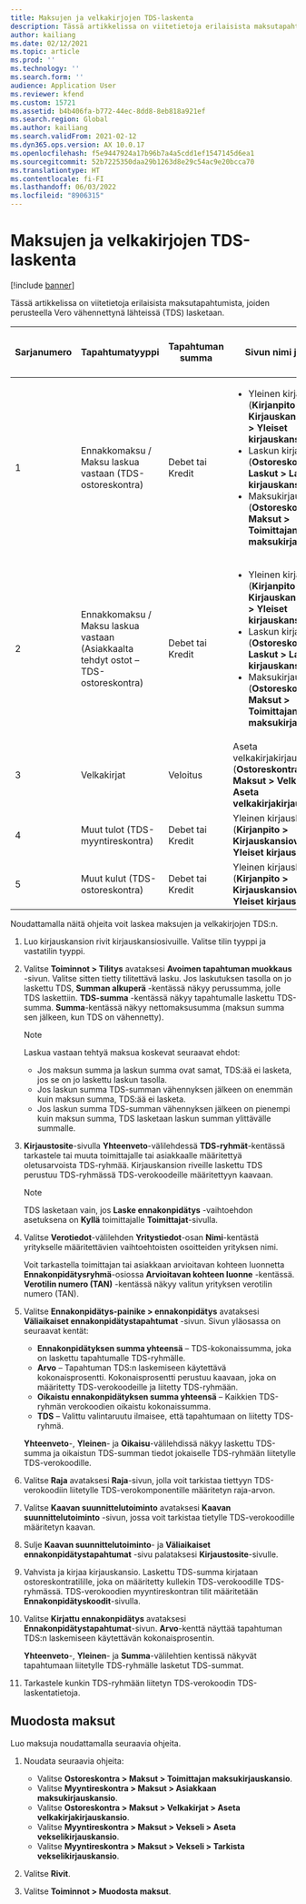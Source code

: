 ```yaml
---
title: Maksujen ja velkakirjojen TDS-laskenta
description: Tässä artikkelissa on viitetietoja erilaisista maksutapahtumista, joiden perusteella Vero vähennettynä lähteissä (TDS) lasketaan.
author: kailiang
ms.date: 02/12/2021
ms.topic: article
ms.prod: ''
ms.technology: ''
ms.search.form: ''
audience: Application User
ms.reviewer: kfend
ms.custom: 15721
ms.assetid: b4b406fa-b772-44ec-8dd8-8eb818a921ef
ms.search.region: Global
ms.author: kailiang
ms.search.validFrom: 2021-02-12
ms.dyn365.ops.version: AX 10.0.17
ms.openlocfilehash: f5e9447924a17b96b7a4a5cdd1ef1547145d6ea1
ms.sourcegitcommit: 52b7225350daa29b1263d8e29c54ac9e20bcca70
ms.translationtype: HT
ms.contentlocale: fi-FI
ms.lasthandoff: 06/03/2022
ms.locfileid: "8906315"
---
```

# <a name="tds-calculation-on-payments-and-promissory-notes"></a>Maksujen ja velkakirjojen TDS-laskenta

[!include [banner](../includes/banner.md)]

Tässä artikkelissa on viitetietoja erilaisista maksutapahtumista, joiden perusteella Vero vähennettynä lähteissä (TDS) lasketaan.

| Sarjanumero | Tapahtumatyyppi | Tapahtuman summa | Sivun nimi ja polku | Tilin tyyppi ja vastatilin tyyppi |
|---------------|------------------|--------------------|--------------------|--------------------------------------|
| 1             | Ennakkomaksu / Maksu laskua vastaan (TDS-ostoreskontra) | Debet tai Kredit | <ul><li>Yleinen kirjauskansio (**Kirjanpito \> Kirjauskansioviennit \> Yleiset kirjauskansiot**)</li><li>Laskun kirjauskansio (**Ostoreskontra \> Laskut \> Laskun kirjauskansio**)</li><li>Maksukirjauskansio (**Ostoreskontra \> Maksut \> Toimittajan maksukirjauskansio**)</li></ul> | Toimittaja (Dr.), Pankki (Cr.) |
| 2             | Ennakkomaksu / Maksu laskua vastaan (Asiakkaalta tehdyt ostot – TDS-ostoreskontra) | Debet tai Kredit | <ul><li>Yleinen kirjauskansio (**Kirjanpito \> Kirjauskansioviennit \> Yleiset kirjauskansiot**)</li><li>Laskun kirjauskansio (**Ostoreskontra \> Laskut \> Laskun kirjauskansio**)</li><li>Maksukirjauskansio (**Ostoreskontra \> Maksut \> Toimittajan maksukirjauskansio**)</li></ul> | Asiakas (Dr.), Pankki (Cr.) |
| 3             | Velkakirjat | Veloitus | Aseta velkakirjakirjauskansio (**Ostoreskontra \> Maksut \> Velkakirjat \> Aseta velkakirjakirjauskansio**) | Toimittaja (Dr.), Kirjanpito (Cr.) |
| 4             | Muut tulot (TDS-myyntireskontra) | Debet tai Kredit | Yleinen kirjauskansio (**Kirjanpito \> Kirjauskansioviennit \> Yleiset kirjauskansiot**) | Pankki (Dr.), Kirjanpito (Cr.) |
| 5             | Muut kulut (TDS-ostoreskontra) | Debet tai Kredit | Yleinen kirjauskansio (**Kirjanpito \> Kirjauskansioviennit \> Yleiset kirjauskansiot**) | Pankki (Dr.), Kirjanpito (Cr.) |

Noudattamalla näitä ohjeita voit laskea maksujen ja velkakirjojen TDS:n.

1. Luo kirjauskansion rivit kirjauskansiosivuille. Valitse tilin tyyppi ja vastatilin tyyppi.
2. Valitse **Toiminnot \> Tilitys** avataksesi **Avoimen tapahtuman muokkaus** -sivun. Valitse sitten tietty tilitettävä lasku. Jos laskutuksen tasolla on jo laskettu TDS, **Summan alkuperä** -kentässä näkyy perussumma, jolle TDS laskettiin. **TDS-summa** -kentässä näkyy tapahtumalle laskettu TDS-summa. **Summa**-kentässä näkyy nettomaksusumma (maksun summa sen jälkeen, kun TDS on vähennetty).

    > [!NOTE]
    > Laskua vastaan tehtyä maksua koskevat seuraavat ehdot:
    >
    > - Jos maksun summa ja laskun summa ovat samat, TDS:ää ei lasketa, jos se on jo laskettu laskun tasolla.
    > - Jos laskun summa TDS-summan vähennyksen jälkeen on enemmän kuin maksun summa, TDS:ää ei lasketa.
    > - Jos laskun summa TDS-summan vähennyksen jälkeen on pienempi kuin maksun summa, TDS lasketaan laskun summan ylittävälle summalle.

3. **Kirjaustosite**-sivulla **Yhteenveto**-välilehdessä **TDS-ryhmät**-kentässä tarkastele tai muuta toimittajalle tai asiakkaalle määritettyä oletusarvoista TDS-ryhmää. Kirjauskansion riveille laskettu TDS perustuu TDS-ryhmässä TDS-verokoodeille määritettyyn kaavaan.

    > [!NOTE]
    > TDS lasketaan vain, jos **Laske ennakonpidätys** -vaihtoehdon asetuksena on **Kyllä** toimittajalle **Toimittajat**-sivulla.

4. Valitse **Verotiedot**-välilehden **Yritystiedot**-osan **Nimi**-kentästä yritykselle määritettävien vaihtoehtoisten osoitteiden yrityksen nimi.

    Voit tarkastella toimittajan tai asiakkaan arvioitavan kohteen luonnetta **Ennakonpidätysryhmä**-osiossa **Arvioitavan kohteen luonne** -kentässä. **Verotilin numero (TAN)** -kentässä näkyy valitun yrityksen verotilin numero (TAN).

5. Valitse **Ennakonpidätys-painike \> ennakonpidätys** avataksesi **Väliaikaiset ennakonpidätystapahtumat** -sivun. Sivun yläosassa on seuraavat kentät:

    - **Ennakonpidätyksen summa yhteensä** – TDS-kokonaissumma, joka on laskettu tapahtumalle TDS-ryhmälle.
    - **Arvo** – Tapahtuman TDS:n laskemiseen käytettävä kokonaisprosentti. Kokonaisprosentti perustuu kaavaan, joka on määritetty TDS-verokoodeille ja liitetty TDS-ryhmään.
    - **Oikaistu ennakonpidätyksen summa yhteensä** – Kaikkien TDS-ryhmän verokoodien oikaistu kokonaissumma.
    - **TDS** – Valittu valintaruutu ilmaisee, että tapahtumaan on liitetty TDS-ryhmä.

    **Yhteenveto**-, **Yleinen**- ja **Oikaisu**-välilehdissä näkyy laskettu TDS-summa ja oikaistun TDS-summan tiedot jokaiselle TDS-ryhmään liitetylle TDS-verokoodille.

6. Valitse **Raja** avataksesi **Raja**-sivun, jolla voit tarkistaa tiettyyn TDS-verokoodiin liitetylle TDS-verokomponentille määritetyn raja-arvon.
7. Valitse **Kaavan suunnittelutoiminto** avataksesi **Kaavan suunnittelutoiminto** -sivun, jossa voit tarkistaa tietylle TDS-verokoodille määritetyn kaavan.
8. Sulje **Kaavan suunnittelutoiminto**- ja **Väliaikaiset ennakonpidätystapahtumat** -sivu palataksesi **Kirjaustosite**-sivulle.
9. Vahvista ja kirjaa kirjauskansio. Laskettu TDS-summa kirjataan ostoreskontratilille, joka on määritetty kullekin TDS-verokoodille TDS-ryhmässä. TDS-verokoodien myyntireskontran tilit määritetään **Ennakonpidätyskoodit**-sivulla.
10. Valitse **Kirjattu ennakonpidätys** avataksesi **Ennakonpidätystapahtumat**-sivun. **Arvo**-kenttä näyttää tapahtuman TDS:n laskemiseen käytettävän kokonaisprosentin.

    **Yhteenveto**-, **Yleinen**- ja **Summa**-välilehtien kentissä näkyvät tapahtumaan liitetylle TDS-ryhmälle lasketut TDS-summat.

11. Tarkastele kunkin TDS-ryhmään liitetyn TDS-verokoodin TDS-laskentatietoja.

## <a name="generate-payments"></a>Muodosta maksut

Luo maksuja noudattamalla seuraavia ohjeita.

1. Noudata seuraavia ohjeita:

    - Valitse **Ostoreskontra \> Maksut \> Toimittajan maksukirjauskansio**.
    - Valitse **Myyntireskontra \> Maksut \> Asiakkaan maksukirjauskansio**.
    - Valitse **Ostoreskontra \> Maksut \> Velkakirjat \> Aseta velkakirjakirjauskansio**.
    - Valitse **Myyntireskontra \> Maksut \> Vekseli \> Aseta vekselikirjauskansio**.
    - Valitse **Myyntireskontra \> Maksut \> Vekseli \> Tarkista vekselikirjauskansio**.

2. Valitse **Rivit**.
3. Valitse **Toiminnot \> Muodosta maksut**.
